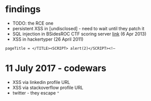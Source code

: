 # findings
* TODO: the RCE one
* persistent XSS in [undisclosed] - need to wait until they patch it
* SQL injection in BSidesROC CTF scoring server [link](https://twitter.com/BSidesROC/status/320574435180552195) (6 Apr 2013) 
* XSS in hackertyper (26 April 2011)
```
pageTitle = </TITLE><SCRIPT> alert(2)</SCRIPT><!–
```


# 11 July 2017 - codewars
* XSS via linkedin profile URL
* XSS via stackoverflow profile URL
* twitter - they escape `"`
